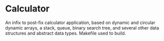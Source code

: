 # Calculator
An infix to post-fix calculator application, based on dynamic and circular dynamic arrays, a stack, queue, binary search tree, and several other data structures and abstract data types. Makefile used to build.

